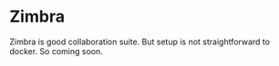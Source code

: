 # Zimbra

Zimbra is good collaboration suite. But setup is not straightforward to docker.
So coming soon.
